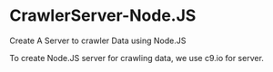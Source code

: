 # CrawlerServer-Node.JS
Create A Server to crawler Data using Node.JS

To create Node.JS server for crawling data, we use c9.io for server.
